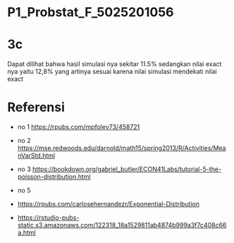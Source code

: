 # P1_Probstat_F_5025201056

# 3c
Dapat dilihat bahwa hasil simulasi nya sekitar 11.5% sedangkan nilai exact nya yaitu 12,8% yang artinya sesuai karena nilai simulasi mendekati nilai exact
# Referensi
- no 1
https://rpubs.com/mpfoley73/458721

- no 2
https://mse.redwoods.edu/darnold/math15/spring2013/R/Activities/MeanVarStd.html

- no 3
https://bookdown.org/gabriel_butler/ECON41Labs/tutorial-5-the-poisson-distribution.html

- no 5
- https://rpubs.com/carlosehernandezr/Exponential-Distribution
- https://rstudio-pubs-static.s3.amazonaws.com/122318_18a1529811ab4874b999a3f7c408c66a.html
